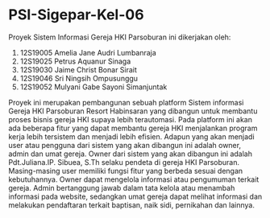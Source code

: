 # PSI-Sigepar-Kel-06

Proyek Sistem Informasi Gereja HKI Parsoburan ini dikerjakan oleh:
1. 12S19005 Amelia Jane Audri Lumbanraja
2. 12S19025 Petrus Aquanur Sinaga
3. 12S19030 Jaime Christ Bonar Sirait
4. 12S19046 Sri Ningsih Ompusunggu
5. 12S19052 Mulyani Gabe Sayoni Simanjuntak

Proyek ini merupakan pembangunan sebuah platform Sistem informasi Gereja HKI Parsoburan Resort Habinsaran yang dibangun untuk membantu proses bisnis gereja HKI supaya lebih terautomasi. Pada platform ini akan ada beberapa fitur yang dapat membantu gereja HKI menjalankan program kerja lebih tersistem dan menjadi lebih efisien. Adapun yang akan menjadi user atau pengguna dari sistem yang akan dibangun ini adalah owner, admin dan umat gereja. Owner dari sistem yang akan dibangun ini adalah Pdt.Juliana.IP. Sibuea, S.Th selaku pendeta di gereja HKI Parsoburan. Masing-masing user memiliki fungsi fitur yang berbeda sesuai dengan kebutuhannya. Owner dapat mengelola informasi atau pengumuman terkait gereja. Admin bertanggung jawab dalam tata kelola atau menambah informasi pada website, sedangkan umat gereja dapat melihat informasi dan melakukan pendaftaran terkait baptisan, naik sidi, pernikahan dan lainnya.
